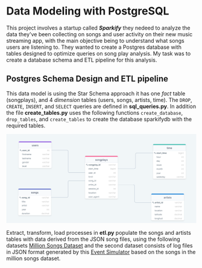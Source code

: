 # Data Modeling with PostgreSQL

This project involves a startup called ***Sparkify*** they nedeed to analyze the data they've been collecting on songs and user activity on their new music streaming app, with the main objective being to understand what songs users are listening to. They wanted to create a Postgres database with tables designed to optimize queries on song play analysis. My task was to create a database schema and ETL pipeline for this analysis. 

## Postgres Schema Design and ETL pipeline

This data model is using the Star Schema approach it has one *fact* table (songplays), and 4 *dimension* tables (users, songs, artists, time). The `DROP`, `CREATE`, `INSERT`, and `SELECT` queries are defined in **sql_queries.py**. In addition the file **create_tables.py** uses the following functions `create_database`, `drop_tables`, and `create_tables` to create the database sparkifydb with the required tables.

![](postgres_schema_diagram.png?raw=true)

Extract, transform, load processes in **etl.py** populate the songs and artists tables with data derived from the JSON song files, using the following datasets [Million Songs Dataset](https://labrosa.ee.columbia.edu/millionsong/) and the second dataset consists of log files in JSON format generated by this [Event Simulator](https://github.com/Interana/eventsim) based on the songs in the million songs dataset.